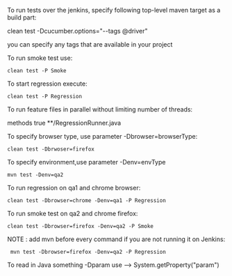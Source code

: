 To run tests over the jenkins, specify following top-level maven target as a build part:

clean test -Dcucumber.options="--tags @driver"

you can specify any tags that are available in your project

To run smoke test use:

    clean test -P Smoke

To start regression execute:

    clean test -P Regression

To run feature files in parallel without limiting number of threads:

<parallel>methods</parallel>
<useUnlimitedThreads>true</useUnlimitedThreads>
<includes>
  <include>**/RegressionRunner.java</include>
</includes>

To specify browser type, use parameter -Dbrowser=browserType:

    clean test -Dbrwoser=firefox

To specify environment,use parameter -Denv=envType

    mvn test -Denv=qa2

To run regression on qa1 and chrome browser:

    clean test -Dbrowser=chrome -Denv=qa1 -P Regression

To run smoke test  on qa2 and chrome firefox:

    clean test -Dbrowser=firefox -Denv=qa2 -P Smoke

NOTE : add mvn before every command if you are not running it on Jenkins:

     mvn test -Dbrowser=firefox -Denv=qa2 -P Regression

To read in Java something -Dparam use --> System.getProperty("param")